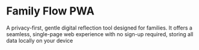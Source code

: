# Family Flow PWA
 A privacy-first, gentle digital reflection tool designed for families. It offers a seamless, single-page web experience with no sign-up required, storing all data locally on your device
